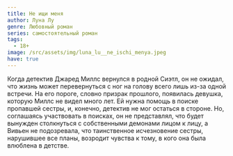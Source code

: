 ```yaml
---
title: Не ищи меня
author: Луна Лу
genre: Любовный роман
series: самостоятельный роман
tags:
  - 18+
image: /src/assets/img/luna_lu__ne_ischi_menya.jpeg
have: true
---
```

Когда детектив Джаред Миллс вернулся в родной Сиэтл, он не ожидал, что жизнь может перевернуться с ног на голову всего лишь из-за одной встречи. На его пороге, словно призрак прошлого, появилась девушка, которую Миллс не видел много лет. Ей нужна помощь в поиске пропавшей сестры, и, конечно, детектив не мог остаться в стороне. Но, соглашаясь участвовать в поисках, он не представлял, что будет вынужден столкнуться с собственными демонами лицом к лицу, а Вивьен не подозревала, что таинственное исчезновение сестры, нарушившее все планы, возродит чувства к тому, в кого она была влюблена в детстве.
